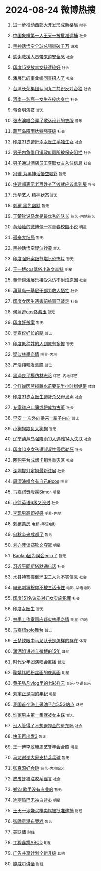 # 2024-08-24 微博热搜 
1. [进一步推动西部大开发形成新格局](https://m.weibo.cn/search?containerid=100103type%3D1%26t%3D10%26q%3D%23%E8%BF%9B%E4%B8%80%E6%AD%A5%E6%8E%A8%E5%8A%A8%E8%A5%BF%E9%83%A8%E5%A4%A7%E5%BC%80%E5%8F%91%E5%BD%A2%E6%88%90%E6%96%B0%E6%A0%BC%E5%B1%80%23&stream_entry_id=51&isnewpage=1&extparam=seat%3D1%26stream_entry_id%3D51%26c_type%3D51%26cate%3D10103%26pos%3D0%26q%3D%2523%25E8%25BF%259B%25E4%25B8%2580%25E6%25AD%25A5%25E6%258E%25A8%25E5%258A%25A8%25E8%25A5%25BF%25E9%2583%25A8%25E5%25A4%25A7%25E5%25BC%2580%25E5%258F%2591%25E5%25BD%25A2%25E6%2588%2590%25E6%2596%25B0%25E6%25A0%25BC%25E5%25B1%2580%2523%26dgr%3D0%26filter_type%3Drealtimehot%26display_time%3D1724444458%26pre_seqid%3D1724444458444022823228) `时事` 

2. [中国象棋第一人王天一被批准逮捕](https://m.weibo.cn/search?containerid=100103type%3D1%26t%3D10%26q%3D%23%E4%B8%AD%E5%9B%BD%E8%B1%A1%E6%A3%8B%E7%AC%AC%E4%B8%80%E4%BA%BA%E7%8E%8B%E5%A4%A9%E4%B8%80%E8%A2%AB%E6%89%B9%E5%87%86%E9%80%AE%E6%8D%95%23&stream_entry_id=31&isnewpage=1&extparam=seat%3D1%26lcate%3D5001%26q%3D%2523%25E4%25B8%25AD%25E5%259B%25BD%25E8%25B1%25A1%25E6%25A3%258B%25E7%25AC%25AC%25E4%25B8%2580%25E4%25BA%25BA%25E7%258E%258B%25E5%25A4%25A9%25E4%25B8%2580%25E8%25A2%25AB%25E6%2589%25B9%25E5%2587%2586%25E9%2580%25AE%25E6%258D%2595%2523%26dgr%3D0%26realpos%3D1%26c_type%3D31%26flag%3D2%26cate%3D5001%26pos%3D0%26filter_type%3Drealtimehot%26band_rank%3D1%26stream_entry_id%3D31%26display_time%3D1724444458%26pre_seqid%3D1724444458444022823228) `社会` 

3. [黑神话悟空全球总销量破千万](https://m.weibo.cn/search?containerid=100103type%3D1%26t%3D10%26q%3D%23%E9%BB%91%E7%A5%9E%E8%AF%9D%E6%82%9F%E7%A9%BA%E5%85%A8%E7%90%83%E6%80%BB%E9%94%80%E9%87%8F%E7%A0%B4%E5%8D%83%E4%B8%87%23&stream_entry_id=31&isnewpage=1&extparam=seat%3D1%26lcate%3D5001%26q%3D%2523%25E9%25BB%2591%25E7%25A5%259E%25E8%25AF%259D%25E6%2582%259F%25E7%25A9%25BA%25E5%2585%25A8%25E7%2590%2583%25E6%2580%25BB%25E9%2594%2580%25E9%2587%258F%25E7%25A0%25B4%25E5%258D%2583%25E4%25B8%2587%2523%26dgr%3D0%26realpos%3D2%26c_type%3D31%26flag%3D16%26cate%3D5001%26pos%3D1%26filter_type%3Drealtimehot%26band_rank%3D2%26stream_entry_id%3D31%26display_time%3D1724444458%26pre_seqid%3D1724444458444022823228) `游戏` 

4. [感谢救援人员带来的安全感](https://m.weibo.cn/search?containerid=100103type%3D1%26t%3D10%26q%3D%23%E6%84%9F%E8%B0%A2%E6%95%91%E6%8F%B4%E4%BA%BA%E5%91%98%E5%B8%A6%E6%9D%A5%E7%9A%84%E5%AE%89%E5%85%A8%E6%84%9F%23&stream_entry_id=31&isnewpage=1&extparam=seat%3D1%26lcate%3D5001%26q%3D%2523%25E6%2584%259F%25E8%25B0%25A2%25E6%2595%2591%25E6%258F%25B4%25E4%25BA%25BA%25E5%2591%2598%25E5%25B8%25A6%25E6%259D%25A5%25E7%259A%2584%25E5%25AE%2589%25E5%2585%25A8%25E6%2584%259F%2523%26dgr%3D0%26realpos%3D3%26c_type%3D31%26flag%3D0%26cate%3D5001%26pos%3D2%26filter_type%3Drealtimehot%26band_rank%3D3%26stream_entry_id%3D31%26display_time%3D1724444458%26pre_seqid%3D1724444458444022823228) `社会` 

5. [印度15岁放羊女孩遭轮奸](https://m.weibo.cn/search?containerid=100103type%3D1%26t%3D10%26q%3D%23%E5%8D%B0%E5%BA%A615%E5%B2%81%E6%94%BE%E7%BE%8A%E5%A5%B3%E5%AD%A9%E9%81%AD%E8%BD%AE%E5%A5%B8%23&stream_entry_id=31&isnewpage=1&extparam=seat%3D1%26lcate%3D5001%26q%3D%2523%25E5%258D%25B0%25E5%25BA%25A615%25E5%25B2%2581%25E6%2594%25BE%25E7%25BE%258A%25E5%25A5%25B3%25E5%25AD%25A9%25E9%2581%25AD%25E8%25BD%25AE%25E5%25A5%25B8%2523%26dgr%3D0%26realpos%3D4%26c_type%3D31%26flag%3D0%26cate%3D5001%26pos%3D3%26filter_type%3Drealtimehot%26band_rank%3D4%26stream_entry_id%3D31%26display_time%3D1724444458%26pre_seqid%3D1724444458444022823228) `社会` 

6. [潘展乐的事业编同事招人了](https://m.weibo.cn/search?containerid=100103type%3D1%26t%3D10%26q%3D%23%E6%BD%98%E5%B1%95%E4%B9%90%E7%9A%84%E4%BA%8B%E4%B8%9A%E7%BC%96%E5%90%8C%E4%BA%8B%E6%8B%9B%E4%BA%BA%E4%BA%86%23&stream_entry_id=31&isnewpage=1&extparam=seat%3D1%26lcate%3D5001%26q%3D%2523%25E6%25BD%2598%25E5%25B1%2595%25E4%25B9%2590%25E7%259A%2584%25E4%25BA%258B%25E4%25B8%259A%25E7%25BC%2596%25E5%2590%258C%25E4%25BA%258B%25E6%258B%259B%25E4%25BA%25BA%25E4%25BA%2586%2523%26dgr%3D0%26realpos%3D5%26c_type%3D31%26flag%3D32768%26cate%3D5001%26pos%3D4%26filter_type%3Drealtimehot%26band_rank%3D5%26stream_entry_id%3D31%26display_time%3D1724444458%26pre_seqid%3D1724444458444022823228) `社会` 

7. [台湾长荣集团认同九二共识反对台独](https://m.weibo.cn/search?containerid=100103type%3D1%26t%3D10%26q%3D%23%E5%8F%B0%E6%B9%BE%E9%95%BF%E8%8D%A3%E9%9B%86%E5%9B%A2%E8%AE%A4%E5%90%8C%E4%B9%9D%E4%BA%8C%E5%85%B1%E8%AF%86%E5%8F%8D%E5%AF%B9%E5%8F%B0%E7%8B%AC%23&stream_entry_id=31&isnewpage=1&extparam=seat%3D1%26lcate%3D5001%26q%3D%2523%25E5%258F%25B0%25E6%25B9%25BE%25E9%2595%25BF%25E8%258D%25A3%25E9%259B%2586%25E5%259B%25A2%25E8%25AE%25A4%25E5%2590%258C%25E4%25B9%259D%25E4%25BA%258C%25E5%2585%25B1%25E8%25AF%2586%25E5%258F%258D%25E5%25AF%25B9%25E5%258F%25B0%25E7%258B%25AC%2523%26dgr%3D0%26realpos%3D6%26c_type%3D31%26flag%3D0%26cate%3D5001%26pos%3D5%26filter_type%3Drealtimehot%26band_rank%3D6%26stream_entry_id%3D31%26display_time%3D1724444458%26pre_seqid%3D1724444458444022823228) `社会` 

8. [河南一名高一女生在校内身亡](https://m.weibo.cn/search?containerid=100103type%3D1%26t%3D10%26q%3D%23%E6%B2%B3%E5%8D%97%E4%B8%80%E5%90%8D%E9%AB%98%E4%B8%80%E5%A5%B3%E7%94%9F%E5%9C%A8%E6%A0%A1%E5%86%85%E8%BA%AB%E4%BA%A1%23&stream_entry_id=31&isnewpage=1&extparam=seat%3D1%26lcate%3D5001%26q%3D%2523%25E6%25B2%25B3%25E5%258D%2597%25E4%25B8%2580%25E5%2590%258D%25E9%25AB%2598%25E4%25B8%2580%25E5%25A5%25B3%25E7%2594%259F%25E5%259C%25A8%25E6%25A0%25A1%25E5%2586%2585%25E8%25BA%25AB%25E4%25BA%25A1%2523%26dgr%3D0%26realpos%3D7%26c_type%3D31%26flag%3D0%26cate%3D5001%26pos%3D6%26filter_type%3Drealtimehot%26band_rank%3D7%26stream_entry_id%3D31%26display_time%3D1724444458%26pre_seqid%3D1724444458444022823228) `社会` 

9. [蒋奇明演技](https://m.weibo.cn/search?containerid=100103type%3D1%26t%3D10%26q%3D%E8%92%8B%E5%A5%87%E6%98%8E%E6%BC%94%E6%8A%80&stream_entry_id=31&isnewpage=1&extparam=seat%3D1%26lcate%3D5001%26q%3D%25E8%2592%258B%25E5%25A5%2587%25E6%2598%258E%25E6%25BC%2594%25E6%258A%2580%26dgr%3D0%26realpos%3D8%26c_type%3D31%26flag%3D0%26cate%3D5001%26pos%3D7%26filter_type%3Drealtimehot%26band_rank%3D8%26stream_entry_id%3D31%26display_time%3D1724444458%26pre_seqid%3D1724444458444022823228) `暂无` 

10. [张杰演唱会穿了歌迷设计的衣服](https://m.weibo.cn/search?containerid=100103type%3D1%26t%3D10%26q%3D%23%E5%BC%A0%E6%9D%B0%E6%BC%94%E5%94%B1%E4%BC%9A%E7%A9%BF%E4%BA%86%E6%AD%8C%E8%BF%B7%E8%AE%BE%E8%AE%A1%E7%9A%84%E8%A1%A3%E6%9C%8D%23&stream_entry_id=31&isnewpage=1&extparam=seat%3D1%26lcate%3D5001%26q%3D%2523%25E5%25BC%25A0%25E6%259D%25B0%25E6%25BC%2594%25E5%2594%25B1%25E4%25BC%259A%25E7%25A9%25BF%25E4%25BA%2586%25E6%25AD%258C%25E8%25BF%25B7%25E8%25AE%25BE%25E8%25AE%25A1%25E7%259A%2584%25E8%25A1%25A3%25E6%259C%258D%2523%26dgr%3D0%26realpos%3D9%26c_type%3D31%26flag%3D0%26cate%3D5001%26pos%3D8%26filter_type%3Drealtimehot%26band_rank%3D9%26stream_entry_id%3D31%26display_time%3D1724444458%26pre_seqid%3D1724444458444022823228) `音乐` 

11. [葫芦岛降雨达特强等级](https://m.weibo.cn/search?containerid=100103type%3D1%26t%3D10%26q%3D%23%E8%91%AB%E8%8A%A6%E5%B2%9B%E9%99%8D%E9%9B%A8%E8%BE%BE%E7%89%B9%E5%BC%BA%E7%AD%89%E7%BA%A7%23&stream_entry_id=31&isnewpage=1&extparam=seat%3D1%26lcate%3D5001%26q%3D%2523%25E8%2591%25AB%25E8%258A%25A6%25E5%25B2%259B%25E9%2599%258D%25E9%259B%25A8%25E8%25BE%25BE%25E7%2589%25B9%25E5%25BC%25BA%25E7%25AD%2589%25E7%25BA%25A7%2523%26dgr%3D0%26realpos%3D10%26c_type%3D31%26flag%3D1%26cate%3D5001%26pos%3D9%26filter_type%3Drealtimehot%26band_rank%3D10%26stream_entry_id%3D31%26display_time%3D1724444458%26pre_seqid%3D1724444458444022823228) `社会` 

12. [印度31岁遭奸杀女医生系独生女](https://m.weibo.cn/search?containerid=100103type%3D1%26t%3D10%26q%3D%23%E5%8D%B0%E5%BA%A631%E5%B2%81%E9%81%AD%E5%A5%B8%E6%9D%80%E5%A5%B3%E5%8C%BB%E7%94%9F%E7%B3%BB%E7%8B%AC%E7%94%9F%E5%A5%B3%23&stream_entry_id=31&isnewpage=1&extparam=seat%3D1%26lcate%3D5001%26q%3D%2523%25E5%258D%25B0%25E5%25BA%25A631%25E5%25B2%2581%25E9%2581%25AD%25E5%25A5%25B8%25E6%259D%2580%25E5%25A5%25B3%25E5%258C%25BB%25E7%2594%259F%25E7%25B3%25BB%25E7%258B%25AC%25E7%2594%259F%25E5%25A5%25B3%2523%26dgr%3D0%26realpos%3D11%26c_type%3D31%26flag%3D0%26cate%3D5001%26pos%3D10%26filter_type%3Drealtimehot%26band_rank%3D11%26stream_entry_id%3D31%26display_time%3D1724444458%26pre_seqid%3D1724444458444022823228) `社会` 

13. [男子内急借用镇政府厕所被保安阻拦](https://m.weibo.cn/search?containerid=100103type%3D1%26t%3D10%26q%3D%23%E7%94%B7%E5%AD%90%E5%86%85%E6%80%A5%E5%80%9F%E7%94%A8%E9%95%87%E6%94%BF%E5%BA%9C%E5%8E%95%E6%89%80%E8%A2%AB%E4%BF%9D%E5%AE%89%E9%98%BB%E6%8B%A6%23&stream_entry_id=31&isnewpage=1&extparam=seat%3D1%26lcate%3D5001%26q%3D%2523%25E7%2594%25B7%25E5%25AD%2590%25E5%2586%2585%25E6%2580%25A5%25E5%2580%259F%25E7%2594%25A8%25E9%2595%2587%25E6%2594%25BF%25E5%25BA%259C%25E5%258E%2595%25E6%2589%2580%25E8%25A2%25AB%25E4%25BF%259D%25E5%25AE%2589%25E9%2598%25BB%25E6%258B%25A6%2523%26dgr%3D0%26realpos%3D12%26c_type%3D31%26flag%3D0%26cate%3D5001%26pos%3D11%26filter_type%3Drealtimehot%26band_rank%3D12%26stream_entry_id%3D31%26display_time%3D1724444458%26pre_seqid%3D1724444458444022823228) `社会` 

14. [男子通过酒店员工获取女友入住信息](https://m.weibo.cn/search?containerid=100103type%3D1%26t%3D10%26q%3D%23%E7%94%B7%E5%AD%90%E9%80%9A%E8%BF%87%E9%85%92%E5%BA%97%E5%91%98%E5%B7%A5%E8%8E%B7%E5%8F%96%E5%A5%B3%E5%8F%8B%E5%85%A5%E4%BD%8F%E4%BF%A1%E6%81%AF%23&stream_entry_id=31&isnewpage=1&extparam=seat%3D1%26lcate%3D5001%26q%3D%2523%25E7%2594%25B7%25E5%25AD%2590%25E9%2580%259A%25E8%25BF%2587%25E9%2585%2592%25E5%25BA%2597%25E5%2591%2598%25E5%25B7%25A5%25E8%258E%25B7%25E5%258F%2596%25E5%25A5%25B3%25E5%258F%258B%25E5%2585%25A5%25E4%25BD%258F%25E4%25BF%25A1%25E6%2581%25AF%2523%26dgr%3D0%26realpos%3D13%26c_type%3D31%26flag%3D0%26cate%3D5001%26pos%3D12%26filter_type%3Drealtimehot%26band_rank%3D13%26stream_entry_id%3D31%26display_time%3D1724444458%26pre_seqid%3D1724444458444022823228) `社会` 

15. [冯骥 为黑神话悟空喝彩](https://m.weibo.cn/search?containerid=100103type%3D1%26t%3D10%26q%3D%E5%86%AF%E9%AA%A5+%E4%B8%BA%E9%BB%91%E7%A5%9E%E8%AF%9D%E6%82%9F%E7%A9%BA%E5%96%9D%E5%BD%A9&stream_entry_id=31&isnewpage=1&extparam=seat%3D1%26lcate%3D5001%26q%3D%25E5%2586%25AF%25E9%25AA%25A5%2520%25E4%25B8%25BA%25E9%25BB%2591%25E7%25A5%259E%25E8%25AF%259D%25E6%2582%259F%25E7%25A9%25BA%25E5%2596%259D%25E5%25BD%25A9%26dgr%3D0%26realpos%3D14%26c_type%3D31%26flag%3D0%26cate%3D5001%26pos%3D13%26filter_type%3Drealtimehot%26band_rank%3D14%26stream_entry_id%3D31%26display_time%3D1724444458%26pre_seqid%3D1724444458444022823228) `暂无` 

16. [住建部表示老百姓交了钱就应该拿到房](https://m.weibo.cn/search?containerid=100103type%3D1%26t%3D10%26q%3D%23%E4%BD%8F%E5%BB%BA%E9%83%A8%E8%A1%A8%E7%A4%BA%E8%80%81%E7%99%BE%E5%A7%93%E4%BA%A4%E4%BA%86%E9%92%B1%E5%B0%B1%E5%BA%94%E8%AF%A5%E6%8B%BF%E5%88%B0%E6%88%BF%23&stream_entry_id=31&isnewpage=1&extparam=seat%3D1%26lcate%3D5001%26q%3D%2523%25E4%25BD%258F%25E5%25BB%25BA%25E9%2583%25A8%25E8%25A1%25A8%25E7%25A4%25BA%25E8%2580%2581%25E7%2599%25BE%25E5%25A7%2593%25E4%25BA%25A4%25E4%25BA%2586%25E9%2592%25B1%25E5%25B0%25B1%25E5%25BA%2594%25E8%25AF%25A5%25E6%258B%25BF%25E5%2588%25B0%25E6%2588%25BF%2523%26dgr%3D0%26realpos%3D15%26c_type%3D31%26flag%3D0%26cate%3D5001%26pos%3D14%26filter_type%3Drealtimehot%26band_rank%3D15%26stream_entry_id%3D31%26display_time%3D1724444458%26pre_seqid%3D1724444458444022823228) `社会` 

17. [乐华艺人 精神状态](https://m.weibo.cn/search?containerid=100103type%3D1%26t%3D10%26q%3D%E4%B9%90%E5%8D%8E%E8%89%BA%E4%BA%BA+%E7%B2%BE%E7%A5%9E%E7%8A%B6%E6%80%81&stream_entry_id=31&isnewpage=1&extparam=seat%3D1%26lcate%3D5001%26q%3D%25E4%25B9%2590%25E5%258D%258E%25E8%2589%25BA%25E4%25BA%25BA%2520%25E7%25B2%25BE%25E7%25A5%259E%25E7%258A%25B6%25E6%2580%2581%26dgr%3D0%26realpos%3D16%26c_type%3D31%26flag%3D0%26cate%3D5001%26pos%3D15%26filter_type%3Drealtimehot%26band_rank%3D16%26stream_entry_id%3D31%26display_time%3D1724444458%26pre_seqid%3D1724444458444022823228) `暂无` 

18. [刺猬 黑色幽默](https://m.weibo.cn/search?containerid=100103type%3D1%26t%3D10%26q%3D%E5%88%BA%E7%8C%AC+%E9%BB%91%E8%89%B2%E5%B9%BD%E9%BB%98&stream_entry_id=31&isnewpage=1&extparam=seat%3D1%26lcate%3D5001%26q%3D%25E5%2588%25BA%25E7%258C%25AC%2520%25E9%25BB%2591%25E8%2589%25B2%25E5%25B9%25BD%25E9%25BB%2598%26dgr%3D0%26realpos%3D17%26c_type%3D31%26flag%3D0%26cate%3D5001%26pos%3D16%26filter_type%3Drealtimehot%26band_rank%3D17%26stream_entry_id%3D31%26display_time%3D1724444458%26pre_seqid%3D1724444458444022823228) `暂无` 

19. [王楚钦说马龙是最优秀的队长](https://m.weibo.cn/search?containerid=100103type%3D1%26t%3D10%26q%3D%23%E7%8E%8B%E6%A5%9A%E9%92%A6%E8%AF%B4%E9%A9%AC%E9%BE%99%E6%98%AF%E6%9C%80%E4%BC%98%E7%A7%80%E7%9A%84%E9%98%9F%E9%95%BF%23&stream_entry_id=31&isnewpage=1&extparam=seat%3D1%26lcate%3D5001%26q%3D%2523%25E7%258E%258B%25E6%25A5%259A%25E9%2592%25A6%25E8%25AF%25B4%25E9%25A9%25AC%25E9%25BE%2599%25E6%2598%25AF%25E6%259C%2580%25E4%25BC%2598%25E7%25A7%2580%25E7%259A%2584%25E9%2598%259F%25E9%2595%25BF%2523%26dgr%3D0%26realpos%3D18%26c_type%3D31%26flag%3D0%26cate%3D5001%26pos%3D17%26filter_type%3Drealtimehot%26band_rank%3D18%26stream_entry_id%3D31%26display_time%3D1724444458%26pre_seqid%3D1724444458444022823228) `综艺-内地综艺` 

20. [黄灿灿的微博像一本青春校园小说](https://m.weibo.cn/search?containerid=100103type%3D1%26t%3D10%26q%3D%23%E9%BB%84%E7%81%BF%E7%81%BF%E7%9A%84%E5%BE%AE%E5%8D%9A%E5%83%8F%E4%B8%80%E6%9C%AC%E9%9D%92%E6%98%A5%E6%A0%A1%E5%9B%AD%E5%B0%8F%E8%AF%B4%23&stream_entry_id=31&isnewpage=1&extparam=seat%3D1%26lcate%3D5001%26q%3D%2523%25E9%25BB%2584%25E7%2581%25BF%25E7%2581%25BF%25E7%259A%2584%25E5%25BE%25AE%25E5%258D%259A%25E5%2583%258F%25E4%25B8%2580%25E6%259C%25AC%25E9%259D%2592%25E6%2598%25A5%25E6%25A0%25A1%25E5%259B%25AD%25E5%25B0%258F%25E8%25AF%25B4%2523%26dgr%3D0%26realpos%3D19%26c_type%3D31%26flag%3D0%26cate%3D5001%26pos%3D18%26filter_type%3Drealtimehot%26band_rank%3D19%26stream_entry_id%3D31%26display_time%3D1724444458%26pre_seqid%3D1724444458444022823228) `明星` 

21. [孤舟大结局](https://m.weibo.cn/search?containerid=100103type%3D1%26t%3D10%26q%3D%E5%AD%A4%E8%88%9F%E5%A4%A7%E7%BB%93%E5%B1%80&stream_entry_id=31&isnewpage=1&extparam=seat%3D1%26lcate%3D5001%26q%3D%25E5%25AD%25A4%25E8%2588%259F%25E5%25A4%25A7%25E7%25BB%2593%25E5%25B1%2580%26dgr%3D0%26realpos%3D20%26c_type%3D31%26flag%3D0%26cate%3D5001%26pos%3D19%26filter_type%3Drealtimehot%26band_rank%3D20%26stream_entry_id%3D31%26display_time%3D1724444458%26pre_seqid%3D1724444458444022823228) `暂无` 

22. [黑神话悟空疑似抄袭](https://m.weibo.cn/search?containerid=100103type%3D1%26t%3D10%26q%3D%E9%BB%91%E7%A5%9E%E8%AF%9D%E6%82%9F%E7%A9%BA%E7%96%91%E4%BC%BC%E6%8A%84%E8%A2%AD&stream_entry_id=31&isnewpage=1&extparam=seat%3D1%26lcate%3D5001%26q%3D%25E9%25BB%2591%25E7%25A5%259E%25E8%25AF%259D%25E6%2582%259F%25E7%25A9%25BA%25E7%2596%2591%25E4%25BC%25BC%25E6%258A%2584%25E8%25A2%25AD%26dgr%3D0%26realpos%3D21%26c_type%3D31%26flag%3D0%26cate%3D5001%26pos%3D20%26filter_type%3Drealtimehot%26band_rank%3D21%26stream_entry_id%3D31%26display_time%3D1724444458%26pre_seqid%3D1724444458444022823228) `暂无` 

23. [印度强奸案细节堪比恐怖片](https://m.weibo.cn/search?containerid=100103type%3D1%26t%3D10%26q%3D%E5%8D%B0%E5%BA%A6%E5%BC%BA%E5%A5%B8%E6%A1%88%E7%BB%86%E8%8A%82%E5%A0%AA%E6%AF%94%E6%81%90%E6%80%96%E7%89%87&stream_entry_id=31&isnewpage=1&extparam=seat%3D1%26lcate%3D5001%26q%3D%25E5%258D%25B0%25E5%25BA%25A6%25E5%25BC%25BA%25E5%25A5%25B8%25E6%25A1%2588%25E7%25BB%2586%25E8%258A%2582%25E5%25A0%25AA%25E6%25AF%2594%25E6%2581%2590%25E6%2580%2596%25E7%2589%2587%26dgr%3D0%26realpos%3D22%26c_type%3D31%26flag%3D2%26cate%3D5001%26pos%3D21%26filter_type%3Drealtimehot%26band_rank%3D22%26stream_entry_id%3D31%26display_time%3D1724444458%26pre_seqid%3D1724444458444022823228) `暂无` 

24. [王一博cos低俗小说文森特](https://m.weibo.cn/search?containerid=100103type%3D1%26t%3D10%26q%3D%23%E7%8E%8B%E4%B8%80%E5%8D%9Acos%E4%BD%8E%E4%BF%97%E5%B0%8F%E8%AF%B4%E6%96%87%E6%A3%AE%E7%89%B9%23&stream_entry_id=31&isnewpage=1&extparam=seat%3D1%26lcate%3D5001%26q%3D%2523%25E7%258E%258B%25E4%25B8%2580%25E5%258D%259Acos%25E4%25BD%258E%25E4%25BF%2597%25E5%25B0%258F%25E8%25AF%25B4%25E6%2596%2587%25E6%25A3%25AE%25E7%2589%25B9%2523%26dgr%3D0%26realpos%3D23%26c_type%3D31%26flag%3D0%26cate%3D5001%26pos%3D22%26filter_type%3Drealtimehot%26band_rank%3D23%26stream_entry_id%3D31%26display_time%3D1724444458%26pre_seqid%3D1724444458444022823228) `明星` 

25. [董倩谈潘展乐接受采访不耐烦原因](https://m.weibo.cn/search?containerid=100103type%3D1%26t%3D10%26q%3D%23%E8%91%A3%E5%80%A9%E8%B0%88%E6%BD%98%E5%B1%95%E4%B9%90%E6%8E%A5%E5%8F%97%E9%87%87%E8%AE%BF%E4%B8%8D%E8%80%90%E7%83%A6%E5%8E%9F%E5%9B%A0%23&stream_entry_id=31&isnewpage=1&extparam=seat%3D1%26lcate%3D5001%26q%3D%2523%25E8%2591%25A3%25E5%2580%25A9%25E8%25B0%2588%25E6%25BD%2598%25E5%25B1%2595%25E4%25B9%2590%25E6%258E%25A5%25E5%258F%2597%25E9%2587%2587%25E8%25AE%25BF%25E4%25B8%258D%25E8%2580%2590%25E7%2583%25A6%25E5%258E%259F%25E5%259B%25A0%2523%26dgr%3D0%26realpos%3D24%26c_type%3D31%26flag%3D0%26cate%3D5001%26pos%3D23%26filter_type%3Drealtimehot%26band_rank%3D24%26stream_entry_id%3D31%26display_time%3D1724444458%26pre_seqid%3D1724444458444022823228) `社会` 

26. [葫芦岛一基层干部为救人牺牲](https://m.weibo.cn/search?containerid=100103type%3D1%26t%3D10%26q%3D%23%E8%91%AB%E8%8A%A6%E5%B2%9B%E4%B8%80%E5%9F%BA%E5%B1%82%E5%B9%B2%E9%83%A8%E4%B8%BA%E6%95%91%E4%BA%BA%E7%89%BA%E7%89%B2%23&stream_entry_id=31&isnewpage=1&extparam=seat%3D1%26lcate%3D5001%26q%3D%2523%25E8%2591%25AB%25E8%258A%25A6%25E5%25B2%259B%25E4%25B8%2580%25E5%259F%25BA%25E5%25B1%2582%25E5%25B9%25B2%25E9%2583%25A8%25E4%25B8%25BA%25E6%2595%2591%25E4%25BA%25BA%25E7%2589%25BA%25E7%2589%25B2%2523%26dgr%3D0%26realpos%3D25%26c_type%3D31%26flag%3D0%26cate%3D5001%26pos%3D24%26filter_type%3Drealtimehot%26band_rank%3D25%26stream_entry_id%3D31%26display_time%3D1724444458%26pre_seqid%3D1724444458444022823228) `社会` 

27. [印度女医生遇害前婚事已敲定](https://m.weibo.cn/search?containerid=100103type%3D1%26t%3D10%26q%3D%23%E5%8D%B0%E5%BA%A6%E5%A5%B3%E5%8C%BB%E7%94%9F%E9%81%87%E5%AE%B3%E5%89%8D%E5%A9%9A%E4%BA%8B%E5%B7%B2%E6%95%B2%E5%AE%9A%23&stream_entry_id=31&isnewpage=1&extparam=seat%3D1%26lcate%3D5001%26q%3D%2523%25E5%258D%25B0%25E5%25BA%25A6%25E5%25A5%25B3%25E5%258C%25BB%25E7%2594%259F%25E9%2581%2587%25E5%25AE%25B3%25E5%2589%258D%25E5%25A9%259A%25E4%25BA%258B%25E5%25B7%25B2%25E6%2595%25B2%25E5%25AE%259A%2523%26dgr%3D0%26realpos%3D26%26c_type%3D31%26flag%3D0%26cate%3D5001%26pos%3D25%26filter_type%3Drealtimehot%26band_rank%3D26%26stream_entry_id%3D31%26display_time%3D1724444458%26pre_seqid%3D1724444458444022823228) `社会` 

28. [何蓝逗cos佟湘玉](https://m.weibo.cn/search?containerid=100103type%3D1%26t%3D10%26q%3D%E4%BD%95%E8%93%9D%E9%80%97cos%E4%BD%9F%E6%B9%98%E7%8E%89&stream_entry_id=31&isnewpage=1&extparam=seat%3D1%26lcate%3D5001%26q%3D%25E4%25BD%2595%25E8%2593%259D%25E9%2580%2597cos%25E4%25BD%259F%25E6%25B9%2598%25E7%258E%2589%26dgr%3D0%26realpos%3D27%26c_type%3D31%26flag%3D0%26cate%3D5001%26pos%3D26%26filter_type%3Drealtimehot%26band_rank%3D27%26stream_entry_id%3D31%26display_time%3D1724444458%26pre_seqid%3D1724444458444022823228) `暂无` 

29. [印度奸杀案](https://m.weibo.cn/search?containerid=100103type%3D1%26t%3D10%26q%3D%E5%8D%B0%E5%BA%A6%E5%A5%B8%E6%9D%80%E6%A1%88&stream_entry_id=31&isnewpage=1&extparam=seat%3D1%26lcate%3D5001%26q%3D%25E5%258D%25B0%25E5%25BA%25A6%25E5%25A5%25B8%25E6%259D%2580%25E6%25A1%2588%26dgr%3D0%26realpos%3D28%26c_type%3D31%26flag%3D0%26cate%3D5001%26pos%3D27%26filter_type%3Drealtimehot%26band_rank%3D28%26stream_entry_id%3D31%26display_time%3D1724444458%26pre_seqid%3D1724444458444022823228) `暂无` 

30. [吴宣仪好长的腿](https://m.weibo.cn/search?containerid=100103type%3D1%26t%3D10%26q%3D%E5%90%B4%E5%AE%A3%E4%BB%AA%E5%A5%BD%E9%95%BF%E7%9A%84%E8%85%BF&stream_entry_id=31&isnewpage=1&extparam=seat%3D1%26lcate%3D5001%26q%3D%25E5%2590%25B4%25E5%25AE%25A3%25E4%25BB%25AA%25E5%25A5%25BD%25E9%2595%25BF%25E7%259A%2584%25E8%2585%25BF%26dgr%3D0%26realpos%3D29%26c_type%3D31%26flag%3D0%26cate%3D5001%26pos%3D28%26filter_type%3Drealtimehot%26band_rank%3D29%26stream_entry_id%3D31%26display_time%3D1724444458%26pre_seqid%3D1724444458444022823228) `暂无` 

31. [印度低种姓的人到底有多惨](https://m.weibo.cn/search?containerid=100103type%3D1%26t%3D10%26q%3D%E5%8D%B0%E5%BA%A6%E4%BD%8E%E7%A7%8D%E5%A7%93%E7%9A%84%E4%BA%BA%E5%88%B0%E5%BA%95%E6%9C%89%E5%A4%9A%E6%83%A8&stream_entry_id=31&isnewpage=1&extparam=seat%3D1%26lcate%3D5001%26q%3D%25E5%258D%25B0%25E5%25BA%25A6%25E4%25BD%258E%25E7%25A7%258D%25E5%25A7%2593%25E7%259A%2584%25E4%25BA%25BA%25E5%2588%25B0%25E5%25BA%2595%25E6%259C%2589%25E5%25A4%259A%25E6%2583%25A8%26dgr%3D0%26realpos%3D30%26c_type%3D31%26flag%3D1%26cate%3D5001%26pos%3D29%26filter_type%3Drealtimehot%26band_rank%3D30%26stream_entry_id%3D31%26display_time%3D1724444458%26pre_seqid%3D1724444458444022823228) `暂无` 

32. [疑似林墨恋情](https://m.weibo.cn/search?containerid=100103type%3D1%26t%3D10%26q%3D%23%E7%96%91%E4%BC%BC%E6%9E%97%E5%A2%A8%E6%81%8B%E6%83%85%23&stream_entry_id=31&isnewpage=1&extparam=seat%3D1%26lcate%3D5001%26q%3D%2523%25E7%2596%2591%25E4%25BC%25BC%25E6%259E%2597%25E5%25A2%25A8%25E6%2581%258B%25E6%2583%2585%2523%26dgr%3D0%26realpos%3D31%26c_type%3D31%26flag%3D0%26cate%3D5001%26pos%3D30%26filter_type%3Drealtimehot%26band_rank%3D31%26stream_entry_id%3D31%26display_time%3D1724444458%26pre_seqid%3D1724444458444022823228) `明星-内地` 

33. [严浩翔粉发蓝瞳](https://m.weibo.cn/search?containerid=100103type%3D1%26t%3D10%26q%3D%E4%B8%A5%E6%B5%A9%E7%BF%94%E7%B2%89%E5%8F%91%E8%93%9D%E7%9E%B3&stream_entry_id=31&isnewpage=1&extparam=seat%3D1%26lcate%3D5001%26q%3D%25E4%25B8%25A5%25E6%25B5%25A9%25E7%25BF%2594%25E7%25B2%2589%25E5%258F%2591%25E8%2593%259D%25E7%259E%25B3%26dgr%3D0%26realpos%3D32%26c_type%3D31%26flag%3D0%26cate%3D5001%26pos%3D31%26filter_type%3Drealtimehot%26band_rank%3D32%26stream_entry_id%3D31%26display_time%3D1724444458%26pre_seqid%3D1724444458444022823228) `暂无` 

34. [黑泽良平模仿林志玲](https://m.weibo.cn/search?containerid=100103type%3D1%26t%3D10%26q%3D%E9%BB%91%E6%B3%BD%E8%89%AF%E5%B9%B3%E6%A8%A1%E4%BB%BF%E6%9E%97%E5%BF%97%E7%8E%B2&stream_entry_id=31&isnewpage=1&extparam=seat%3D1%26lcate%3D5001%26q%3D%25E9%25BB%2591%25E6%25B3%25BD%25E8%2589%25AF%25E5%25B9%25B3%25E6%25A8%25A1%25E4%25BB%25BF%25E6%259E%2597%25E5%25BF%2597%25E7%258E%25B2%26dgr%3D0%26realpos%3D33%26c_type%3D31%26flag%3D1%26cate%3D5001%26pos%3D32%26filter_type%3Drealtimehot%26band_rank%3D33%26stream_entry_id%3D31%26display_time%3D1724444458%26pre_seqid%3D1724444458444022823228) `综艺-内地综艺` 

35. [全红婵因劳损跳水前要花半小时绑绷带](https://m.weibo.cn/search?containerid=100103type%3D1%26t%3D10%26q%3D%23%E5%85%A8%E7%BA%A2%E5%A9%B5%E5%9B%A0%E5%8A%B3%E6%8D%9F%E8%B7%B3%E6%B0%B4%E5%89%8D%E8%A6%81%E8%8A%B1%E5%8D%8A%E5%B0%8F%E6%97%B6%E7%BB%91%E7%BB%B7%E5%B8%A6%23&stream_entry_id=31&isnewpage=1&extparam=seat%3D1%26lcate%3D5001%26q%3D%2523%25E5%2585%25A8%25E7%25BA%25A2%25E5%25A9%25B5%25E5%259B%25A0%25E5%258A%25B3%25E6%258D%259F%25E8%25B7%25B3%25E6%25B0%25B4%25E5%2589%258D%25E8%25A6%2581%25E8%258A%25B1%25E5%258D%258A%25E5%25B0%258F%25E6%2597%25B6%25E7%25BB%2591%25E7%25BB%25B7%25E5%25B8%25A6%2523%26dgr%3D0%26realpos%3D34%26c_type%3D31%26flag%3D0%26cate%3D5001%26pos%3D33%26filter_type%3Drealtimehot%26band_rank%3D34%26stream_entry_id%3D31%26display_time%3D1724444458%26pre_seqid%3D1724444458444022823228) `体育` 

36. [印度31岁女医生遭奸杀父母发声](https://m.weibo.cn/search?containerid=100103type%3D1%26t%3D10%26q%3D%23%E5%8D%B0%E5%BA%A631%E5%B2%81%E5%A5%B3%E5%8C%BB%E7%94%9F%E9%81%AD%E5%A5%B8%E6%9D%80%E7%88%B6%E6%AF%8D%E5%8F%91%E5%A3%B0%23&stream_entry_id=31&isnewpage=1&extparam=seat%3D1%26lcate%3D5001%26q%3D%2523%25E5%258D%25B0%25E5%25BA%25A631%25E5%25B2%2581%25E5%25A5%25B3%25E5%258C%25BB%25E7%2594%259F%25E9%2581%25AD%25E5%25A5%25B8%25E6%259D%2580%25E7%2588%25B6%25E6%25AF%258D%25E5%258F%2591%25E5%25A3%25B0%2523%26dgr%3D0%26realpos%3D35%26c_type%3D31%26flag%3D0%26cate%3D5001%26pos%3D34%26filter_type%3Drealtimehot%26band_rank%3D35%26stream_entry_id%3D31%26display_time%3D1724444458%26pre_seqid%3D1724444458444022823228) `社会` 

37. [专家称户口簿或将成为古董](https://m.weibo.cn/search?containerid=100103type%3D1%26t%3D10%26q%3D%23%E4%B8%93%E5%AE%B6%E7%A7%B0%E6%88%B7%E5%8F%A3%E7%B0%BF%E6%88%96%E5%B0%86%E6%88%90%E4%B8%BA%E5%8F%A4%E8%91%A3%23&stream_entry_id=31&isnewpage=1&extparam=seat%3D1%26lcate%3D5001%26q%3D%2523%25E4%25B8%2593%25E5%25AE%25B6%25E7%25A7%25B0%25E6%2588%25B7%25E5%258F%25A3%25E7%25B0%25BF%25E6%2588%2596%25E5%25B0%2586%25E6%2588%2590%25E4%25B8%25BA%25E5%258F%25A4%25E8%2591%25A3%2523%26dgr%3D0%26realpos%3D36%26c_type%3D31%26flag%3D0%26cate%3D5001%26pos%3D35%26filter_type%3Drealtimehot%26band_rank%3D36%26stream_entry_id%3D31%26display_time%3D1724444458%26pre_seqid%3D1724444458444022823228) `社会` 

38. [早安 一次外向换来一辈子内向](https://m.weibo.cn/search?containerid=100103type%3D1%26t%3D10%26q%3D%E6%97%A9%E5%AE%89+%E4%B8%80%E6%AC%A1%E5%A4%96%E5%90%91%E6%8D%A2%E6%9D%A5%E4%B8%80%E8%BE%88%E5%AD%90%E5%86%85%E5%90%91&stream_entry_id=31&isnewpage=1&extparam=seat%3D1%26lcate%3D5001%26q%3D%25E6%2597%25A9%25E5%25AE%2589%2520%25E4%25B8%2580%25E6%25AC%25A1%25E5%25A4%2596%25E5%2590%2591%25E6%258D%25A2%25E6%259D%25A5%25E4%25B8%2580%25E8%25BE%2588%25E5%25AD%2590%25E5%2586%2585%25E5%2590%2591%26dgr%3D0%26realpos%3D37%26c_type%3D31%26flag%3D0%26cate%3D5001%26pos%3D36%26filter_type%3Drealtimehot%26band_rank%3D37%26stream_entry_id%3D31%26display_time%3D1724444458%26pre_seqid%3D1724444458444022823228) `暂无` 

39. [小狗狗欺负大狗狗](https://m.weibo.cn/search?containerid=100103type%3D1%26t%3D10%26q%3D%E5%B0%8F%E7%8B%97%E7%8B%97%E6%AC%BA%E8%B4%9F%E5%A4%A7%E7%8B%97%E7%8B%97&stream_entry_id=31&isnewpage=1&extparam=seat%3D1%26lcate%3D5001%26q%3D%25E5%25B0%258F%25E7%258B%2597%25E7%258B%2597%25E6%25AC%25BA%25E8%25B4%259F%25E5%25A4%25A7%25E7%258B%2597%25E7%258B%2597%26dgr%3D0%26realpos%3D38%26c_type%3D31%26flag%3D0%26cate%3D5001%26pos%3D37%26filter_type%3Drealtimehot%26band_rank%3D38%26stream_entry_id%3D31%26display_time%3D1724444458%26pre_seqid%3D1724444458444022823228) `暂无` 

40. [辽宁葫芦岛强降雨10人遇难14人失联](https://m.weibo.cn/search?containerid=100103type%3D1%26t%3D10%26q%3D%23%E8%BE%BD%E5%AE%81%E8%91%AB%E8%8A%A6%E5%B2%9B%E5%BC%BA%E9%99%8D%E9%9B%A810%E4%BA%BA%E9%81%87%E9%9A%BE14%E4%BA%BA%E5%A4%B1%E8%81%94%23&stream_entry_id=31&isnewpage=1&extparam=seat%3D1%26lcate%3D5001%26q%3D%2523%25E8%25BE%25BD%25E5%25AE%2581%25E8%2591%25AB%25E8%258A%25A6%25E5%25B2%259B%25E5%25BC%25BA%25E9%2599%258D%25E9%259B%25A810%25E4%25BA%25BA%25E9%2581%2587%25E9%259A%25BE14%25E4%25BA%25BA%25E5%25A4%25B1%25E8%2581%2594%2523%26dgr%3D0%26realpos%3D39%26c_type%3D31%26flag%3D0%26cate%3D5001%26pos%3D38%26filter_type%3Drealtimehot%26band_rank%3D39%26stream_entry_id%3D31%26display_time%3D1724444458%26pre_seqid%3D1724444458444022823228) `社会` 

41. [印度10岁女孩遭叔叔性侵后勒死](https://m.weibo.cn/search?containerid=100103type%3D1%26t%3D10%26q%3D%23%E5%8D%B0%E5%BA%A610%E5%B2%81%E5%A5%B3%E5%AD%A9%E9%81%AD%E5%8F%94%E5%8F%94%E6%80%A7%E4%BE%B5%E5%90%8E%E5%8B%92%E6%AD%BB%23&stream_entry_id=31&isnewpage=1&extparam=seat%3D1%26lcate%3D5001%26q%3D%2523%25E5%258D%25B0%25E5%25BA%25A610%25E5%25B2%2581%25E5%25A5%25B3%25E5%25AD%25A9%25E9%2581%25AD%25E5%258F%2594%25E5%258F%2594%25E6%2580%25A7%25E4%25BE%25B5%25E5%2590%258E%25E5%258B%2592%25E6%25AD%25BB%2523%26dgr%3D0%26realpos%3D40%26c_type%3D31%26flag%3D0%26cate%3D5001%26pos%3D39%26filter_type%3Drealtimehot%26band_rank%3D40%26stream_entry_id%3D31%26display_time%3D1724444458%26pre_seqid%3D1724444458444022823228) `社会` 

42. [网购平台成烟卡销售重灾区](https://m.weibo.cn/search?containerid=100103type%3D1%26t%3D10%26q%3D%23%E7%BD%91%E8%B4%AD%E5%B9%B3%E5%8F%B0%E6%88%90%E7%83%9F%E5%8D%A1%E9%94%80%E5%94%AE%E9%87%8D%E7%81%BE%E5%8C%BA%23&stream_entry_id=31&isnewpage=1&extparam=seat%3D1%26lcate%3D5001%26q%3D%2523%25E7%25BD%2591%25E8%25B4%25AD%25E5%25B9%25B3%25E5%258F%25B0%25E6%2588%2590%25E7%2583%259F%25E5%258D%25A1%25E9%2594%2580%25E5%2594%25AE%25E9%2587%258D%25E7%2581%25BE%25E5%258C%25BA%2523%26dgr%3D0%26realpos%3D41%26c_type%3D31%26flag%3D1%26cate%3D5001%26pos%3D40%26filter_type%3Drealtimehot%26band_rank%3D41%26stream_entry_id%3D31%26display_time%3D1724444458%26pre_seqid%3D1724444458444022823228) `社会` 

43. [深圳提灯定损最新进展](https://m.weibo.cn/search?containerid=100103type%3D1%26t%3D10%26q%3D%23%E6%B7%B1%E5%9C%B3%E6%8F%90%E7%81%AF%E5%AE%9A%E6%8D%9F%E6%9C%80%E6%96%B0%E8%BF%9B%E5%B1%95%23&stream_entry_id=31&isnewpage=1&extparam=seat%3D1%26lcate%3D5001%26q%3D%2523%25E6%25B7%25B1%25E5%259C%25B3%25E6%258F%2590%25E7%2581%25AF%25E5%25AE%259A%25E6%258D%259F%25E6%259C%2580%25E6%2596%25B0%25E8%25BF%259B%25E5%25B1%2595%2523%26dgr%3D0%26realpos%3D42%26c_type%3D31%26flag%3D0%26cate%3D5001%26pos%3D41%26filter_type%3Drealtimehot%26band_rank%3D42%26stream_entry_id%3D31%26display_time%3D1724444458%26pre_seqid%3D1724444458444022823228) `社会` 

44. [周深演唱会有自己的cos](https://m.weibo.cn/search?containerid=100103type%3D1%26t%3D10%26q%3D%23%E5%91%A8%E6%B7%B1%E6%BC%94%E5%94%B1%E4%BC%9A%E6%9C%89%E8%87%AA%E5%B7%B1%E7%9A%84cos%23&stream_entry_id=31&isnewpage=1&extparam=seat%3D1%26lcate%3D5001%26q%3D%2523%25E5%2591%25A8%25E6%25B7%25B1%25E6%25BC%2594%25E5%2594%25B1%25E4%25BC%259A%25E6%259C%2589%25E8%2587%25AA%25E5%25B7%25B1%25E7%259A%2584cos%2523%26dgr%3D0%26realpos%3D43%26c_type%3D31%26flag%3D0%26cate%3D5001%26pos%3D42%26filter_type%3Drealtimehot%26band_rank%3D43%26stream_entry_id%3D31%26display_time%3D1724444458%26pre_seqid%3D1724444458444022823228) `明星` 

45. [马嘉祺贺峻霖Simon](https://m.weibo.cn/search?containerid=100103type%3D1%26t%3D10%26q%3D%23%E9%A9%AC%E5%98%89%E7%A5%BA%E8%B4%BA%E5%B3%BB%E9%9C%96Simon%23&stream_entry_id=31&isnewpage=1&extparam=seat%3D1%26lcate%3D5001%26q%3D%2523%25E9%25A9%25AC%25E5%2598%2589%25E7%25A5%25BA%25E8%25B4%25BA%25E5%25B3%25BB%25E9%259C%2596Simon%2523%26dgr%3D0%26realpos%3D44%26c_type%3D31%26flag%3D0%26cate%3D5001%26pos%3D43%26filter_type%3Drealtimehot%26band_rank%3D44%26stream_entry_id%3D31%26display_time%3D1724444458%26pre_seqid%3D1724444458444022823228) `明星` 

46. [小徐英语6级又没过](https://m.weibo.cn/search?containerid=100103type%3D1%26t%3D10%26q%3D%23%E5%B0%8F%E5%BE%90%E8%8B%B1%E8%AF%AD6%E7%BA%A7%E5%8F%88%E6%B2%A1%E8%BF%87%23&stream_entry_id=31&isnewpage=1&extparam=seat%3D1%26lcate%3D5001%26q%3D%2523%25E5%25B0%258F%25E5%25BE%2590%25E8%258B%25B1%25E8%25AF%25AD6%25E7%25BA%25A7%25E5%258F%2588%25E6%25B2%25A1%25E8%25BF%2587%2523%26dgr%3D0%26realpos%3D45%26c_type%3D31%26flag%3D0%26cate%3D5001%26pos%3D44%26filter_type%3Drealtimehot%26band_rank%3D45%26stream_entry_id%3D31%26display_time%3D1724444458%26pre_seqid%3D1724444458444022823228) `社会` 

47. [李现男高即视感](https://m.weibo.cn/search?containerid=100103type%3D1%26t%3D10%26q%3D%E6%9D%8E%E7%8E%B0%E7%94%B7%E9%AB%98%E5%8D%B3%E8%A7%86%E6%84%9F&stream_entry_id=31&isnewpage=1&extparam=seat%3D1%26lcate%3D5001%26q%3D%25E6%259D%258E%25E7%258E%25B0%25E7%2594%25B7%25E9%25AB%2598%25E5%258D%25B3%25E8%25A7%2586%25E6%2584%259F%26dgr%3D0%26realpos%3D46%26c_type%3D31%26flag%3D0%26cate%3D5001%26pos%3D45%26filter_type%3Drealtimehot%26band_rank%3D46%26stream_entry_id%3D31%26display_time%3D1724444458%26pre_seqid%3D1724444458444022823228) `明星-内地` 

48. [刺猬票房](https://m.weibo.cn/search?containerid=100103type%3D1%26t%3D10%26q%3D%E5%88%BA%E7%8C%AC%E7%A5%A8%E6%88%BF&stream_entry_id=31&isnewpage=1&extparam=seat%3D1%26lcate%3D5001%26q%3D%25E5%2588%25BA%25E7%258C%25AC%25E7%25A5%25A8%25E6%2588%25BF%26dgr%3D0%26realpos%3D47%26c_type%3D31%26flag%3D0%26cate%3D5001%26pos%3D46%26filter_type%3Drealtimehot%26band_rank%3D47%26stream_entry_id%3D31%26display_time%3D1724444458%26pre_seqid%3D1724444458444022823228) `电影-华语电影` 

49. [何秋亊来成都了](https://m.weibo.cn/search?containerid=100103type%3D1%26t%3D10%26q%3D%E4%BD%95%E7%A7%8B%E4%BA%8A%E6%9D%A5%E6%88%90%E9%83%BD%E4%BA%86&stream_entry_id=31&isnewpage=1&extparam=seat%3D1%26lcate%3D5001%26q%3D%25E4%25BD%2595%25E7%25A7%258B%25E4%25BA%258A%25E6%259D%25A5%25E6%2588%2590%25E9%2583%25BD%25E4%25BA%2586%26dgr%3D0%26realpos%3D48%26c_type%3D31%26flag%3D0%26cate%3D5001%26pos%3D47%26filter_type%3Drealtimehot%26band_rank%3D48%26stream_entry_id%3D31%26display_time%3D1724444458%26pre_seqid%3D1724444458444022823228) `暂无` 

50. [刘亦菲谈郑钦文夺冠](https://m.weibo.cn/search?containerid=100103type%3D1%26t%3D10%26q%3D%23%E5%88%98%E4%BA%A6%E8%8F%B2%E8%B0%88%E9%83%91%E9%92%A6%E6%96%87%E5%A4%BA%E5%86%A0%23&stream_entry_id=31&isnewpage=1&extparam=seat%3D1%26lcate%3D5001%26q%3D%2523%25E5%2588%2598%25E4%25BA%25A6%25E8%258F%25B2%25E8%25B0%2588%25E9%2583%2591%25E9%2592%25A6%25E6%2596%2587%25E5%25A4%25BA%25E5%2586%25A0%2523%26dgr%3D0%26realpos%3D49%26c_type%3D31%26flag%3D0%26cate%3D5001%26pos%3D48%26filter_type%3Drealtimehot%26band_rank%3D49%26stream_entry_id%3D31%26display_time%3D1724444458%26pre_seqid%3D1724444458444022823228) `明星` 

51. [Baolan因为误会emo了](https://m.weibo.cn/search?containerid=100103type%3D1%26t%3D10%26q%3DBaolan%E5%9B%A0%E4%B8%BA%E8%AF%AF%E4%BC%9Aemo%E4%BA%86&stream_entry_id=31&isnewpage=1&extparam=seat%3D1%26lcate%3D5001%26q%3DBaolan%25E5%259B%25A0%25E4%25B8%25BA%25E8%25AF%25AF%25E4%25BC%259Aemo%25E4%25BA%2586%26dgr%3D0%26realpos%3D50%26c_type%3D31%26flag%3D0%26cate%3D5001%26pos%3D49%26filter_type%3Drealtimehot%26band_rank%3D50%26stream_entry_id%3D31%26display_time%3D1724444458%26pre_seqid%3D1724444458444022823228) `暂无` 

52. [习近平同斯塔默通电话](https://m.weibo.cn/search?containerid=100103type%3D1%26t%3D10%26q%3D%23%E4%B9%A0%E8%BF%91%E5%B9%B3%E5%90%8C%E6%96%AF%E5%A1%94%E9%BB%98%E9%80%9A%E7%94%B5%E8%AF%9D%23&stream_entry_id=51&isnewpage=1&extparam=seat%3D1%26stream_entry_id%3D51%26c_type%3D51%26cate%3D10103%26pos%3D0%26q%3D%2523%25E4%25B9%25A0%25E8%25BF%2591%25E5%25B9%25B3%25E5%2590%258C%25E6%2596%25AF%25E5%25A1%2594%25E9%25BB%2598%25E9%2580%259A%25E7%2594%25B5%25E8%25AF%259D%2523%26dgr%3D0%26filter_type%3Drealtimehot%26display_time%3D1724444446%26pre_seqid%3D1724444446152023196227) `社会` 

53. [水县特警撞倒环卫工人为不实信息](https://m.weibo.cn/search?containerid=100103type%3D1%26t%3D10%26q%3D%23%E6%B0%B4%E5%8E%BF%E7%89%B9%E8%AD%A6%E6%92%9E%E5%80%92%E7%8E%AF%E5%8D%AB%E5%B7%A5%E4%BA%BA%E4%B8%BA%E4%B8%8D%E5%AE%9E%E4%BF%A1%E6%81%AF%23&stream_entry_id=31&isnewpage=1&extparam=seat%3D1%26lcate%3D5001%26is_ad_pos%3D1%26q%3D%2523%25E6%25B0%25B4%25E5%258E%25BF%25E7%2589%25B9%25E8%25AD%25A6%25E6%2592%259E%25E5%2580%2592%25E7%258E%25AF%25E5%258D%25AB%25E5%25B7%25A5%25E4%25BA%25BA%25E4%25B8%25BA%25E4%25B8%258D%25E5%25AE%259E%25E4%25BF%25A1%25E6%2581%25AF%2523%26dgr%3D0%26filter_type%3Drealtimehot%26adid%3D251117%26c_type%3D31%26pos%3D6%26cate%3D5001%26band_rank%3D7%26stream_entry_id%3D31%26display_time%3D1724444446%26pre_seqid%3D1724444446152023196227) `社会` 

54. [电影刺猬祝你不被生活卡住](https://m.weibo.cn/search?containerid=100103type%3D1%26t%3D10%26q%3D%23%E7%94%B5%E5%BD%B1%E5%88%BA%E7%8C%AC%E7%A5%9D%E4%BD%A0%E4%B8%8D%E8%A2%AB%E7%94%9F%E6%B4%BB%E5%8D%A1%E4%BD%8F%23&stream_entry_id=31&isnewpage=1&extparam=seat%3D1%26lcate%3D5001%26is_ad_pos%3D1%26q%3D%2523%25E7%2594%25B5%25E5%25BD%25B1%25E5%2588%25BA%25E7%258C%25AC%25E7%25A5%259D%25E4%25BD%25A0%25E4%25B8%258D%25E8%25A2%25AB%25E7%2594%259F%25E6%25B4%25BB%25E5%258D%25A1%25E4%25BD%258F%2523%26dgr%3D0%26filter_type%3Drealtimehot%26adid%3D250996%26topic_ad%3D1%26cate%3D5001%26pos%3D6%26c_type%3D31%26band_rank%3D7%26stream_entry_id%3D31%26display_time%3D1724444433%26pre_seqid%3D1724444433672016058111) `电影-华语电影` 

55. [印度151名议员对妇女实施犯罪](https://m.weibo.cn/search?containerid=100103type%3D1%26t%3D10%26q%3D%23%E5%8D%B0%E5%BA%A6151%E5%90%8D%E8%AE%AE%E5%91%98%E5%AF%B9%E5%A6%87%E5%A5%B3%E5%AE%9E%E6%96%BD%E7%8A%AF%E7%BD%AA%23&stream_entry_id=31&isnewpage=1&extparam=seat%3D1%26lcate%3D5001%26band_rank%3D41%26q%3D%2523%25E5%258D%25B0%25E5%25BA%25A6151%25E5%2590%258D%25E8%25AE%25AE%25E5%2591%2598%25E5%25AF%25B9%25E5%25A6%2587%25E5%25A5%25B3%25E5%25AE%259E%25E6%2596%25BD%25E7%258A%25AF%25E7%25BD%25AA%2523%26dgr%3D0%26filter_type%3Drealtimehot%26c_type%3D31%26flag%3D0%26pos%3D40%26cate%3D5001%26realpos%3D41%26stream_entry_id%3D31%26display_time%3D1724440586%26pre_seqid%3D1724440586751026660154) `社会` 

56. [印度女医生](https://m.weibo.cn/search?containerid=100103type%3D1%26t%3D10%26q%3D%E5%8D%B0%E5%BA%A6%E5%A5%B3%E5%8C%BB%E7%94%9F&stream_entry_id=31&isnewpage=1&extparam=seat%3D1%26lcate%3D5001%26band_rank%3D43%26q%3D%25E5%258D%25B0%25E5%25BA%25A6%25E5%25A5%25B3%25E5%258C%25BB%25E7%2594%259F%26dgr%3D0%26filter_type%3Drealtimehot%26c_type%3D31%26flag%3D0%26pos%3D42%26cate%3D5001%26realpos%3D43%26stream_entry_id%3D31%26display_time%3D1724440586%26pre_seqid%3D1724440586751026660154) `暂无` 

57. [林墨工作室回应疑似林墨恋情](https://m.weibo.cn/search?containerid=100103type%3D1%26t%3D10%26q%3D%23%E6%9E%97%E5%A2%A8%E5%B7%A5%E4%BD%9C%E5%AE%A4%E5%9B%9E%E5%BA%94%E7%96%91%E4%BC%BC%E6%9E%97%E5%A2%A8%E6%81%8B%E6%83%85%23&stream_entry_id=31&isnewpage=1&extparam=seat%3D1%26lcate%3D5001%26band_rank%3D44%26q%3D%2523%25E6%259E%2597%25E5%25A2%25A8%25E5%25B7%25A5%25E4%25BD%259C%25E5%25AE%25A4%25E5%259B%259E%25E5%25BA%2594%25E7%2596%2591%25E4%25BC%25BC%25E6%259E%2597%25E5%25A2%25A8%25E6%2581%258B%25E6%2583%2585%2523%26dgr%3D0%26filter_type%3Drealtimehot%26c_type%3D31%26flag%3D0%26pos%3D43%26cate%3D5001%26realpos%3D44%26stream_entry_id%3D31%26display_time%3D1724440586%26pre_seqid%3D1724440586751026660154) `明星-内地` 

58. [马嘉祺solo舞台](https://m.weibo.cn/search?containerid=100103type%3D1%26t%3D10%26q%3D%23%E9%A9%AC%E5%98%89%E7%A5%BAsolo%E8%88%9E%E5%8F%B0%23&stream_entry_id=31&isnewpage=1&extparam=seat%3D1%26lcate%3D5001%26band_rank%3D46%26q%3D%2523%25E9%25A9%25AC%25E5%2598%2589%25E7%25A5%25BAsolo%25E8%2588%259E%25E5%258F%25B0%2523%26dgr%3D0%26filter_type%3Drealtimehot%26c_type%3D31%26flag%3D0%26pos%3D45%26cate%3D5001%26realpos%3D46%26stream_entry_id%3D31%26display_time%3D1724440586%26pre_seqid%3D1724440586751026660154) `暂无` 

59. [王楚钦眼中马龙队长是怎样的存在](https://m.weibo.cn/search?containerid=100103type%3D1%26t%3D10%26q%3D%23%E7%8E%8B%E6%A5%9A%E9%92%A6%E7%9C%BC%E4%B8%AD%E9%A9%AC%E9%BE%99%E9%98%9F%E9%95%BF%E6%98%AF%E6%80%8E%E6%A0%B7%E7%9A%84%E5%AD%98%E5%9C%A8%23&stream_entry_id=31&isnewpage=1&extparam=seat%3D1%26lcate%3D5001%26band_rank%3D48%26q%3D%2523%25E7%258E%258B%25E6%25A5%259A%25E9%2592%25A6%25E7%259C%25BC%25E4%25B8%25AD%25E9%25A9%25AC%25E9%25BE%2599%25E9%2598%259F%25E9%2595%25BF%25E6%2598%25AF%25E6%2580%258E%25E6%25A0%25B7%25E7%259A%2584%25E5%25AD%2598%25E5%259C%25A8%2523%26dgr%3D0%26filter_type%3Drealtimehot%26c_type%3D31%26flag%3D1%26pos%3D47%26cate%3D5001%26realpos%3D48%26stream_entry_id%3D31%26display_time%3D1724440586%26pre_seqid%3D1724440586751026660154) `体育` 

60. [潇洒姐讲述与微博的15年](https://m.weibo.cn/search?containerid=100103type%3D1%26t%3D10%26q%3D%23%E6%BD%87%E6%B4%92%E5%A7%90%E8%AE%B2%E8%BF%B0%E4%B8%8E%E5%BE%AE%E5%8D%9A%E7%9A%8415%E5%B9%B4%23&stream_entry_id=31&isnewpage=1&extparam=seat%3D1%26lcate%3D5001%26is_ad_pos%3D1%26q%3D%2523%25E6%25BD%2587%25E6%25B4%2592%25E5%25A7%2590%25E8%25AE%25B2%25E8%25BF%25B0%25E4%25B8%258E%25E5%25BE%25AE%25E5%258D%259A%25E7%259A%258415%25E5%25B9%25B4%2523%26dgr%3D0%26filter_type%3Drealtimehot%26adid%3D251302%26c_type%3D31%26pos%3D6%26cate%3D5001%26band_rank%3D7%26stream_entry_id%3D31%26display_time%3D1724437515%26pre_seqid%3D1724437515356017667172) `其他` 

61. [时代少年团演唱会直播](https://m.weibo.cn/search?containerid=100103type%3D1%26t%3D10%26q%3D%23%E6%97%B6%E4%BB%A3%E5%B0%91%E5%B9%B4%E5%9B%A2%E6%BC%94%E5%94%B1%E4%BC%9A%E7%9B%B4%E6%92%AD%23&stream_entry_id=31&isnewpage=1&extparam=seat%3D1%26lcate%3D5001%26q%3D%2523%25E6%2597%25B6%25E4%25BB%25A3%25E5%25B0%2591%25E5%25B9%25B4%25E5%259B%25A2%25E6%25BC%2594%25E5%2594%25B1%25E4%25BC%259A%25E7%259B%25B4%25E6%2592%25AD%2523%26dgr%3D0%26realpos%3D46%26c_type%3D31%26flag%3D0%26cate%3D5001%26pos%3D46%26filter_type%3Drealtimehot%26band_rank%3D46%26stream_entry_id%3D31%26display_time%3D1724437515%26pre_seqid%3D1724437515356017667172) `暂无` 

62. [鞠婧祎晒粉丝画的像素画](https://m.weibo.cn/search?containerid=100103type%3D1%26t%3D10%26q%3D%23%E9%9E%A0%E5%A9%A7%E7%A5%8E%E6%99%92%E7%B2%89%E4%B8%9D%E7%94%BB%E7%9A%84%E5%83%8F%E7%B4%A0%E7%94%BB%23&stream_entry_id=31&isnewpage=1&extparam=seat%3D1%26lcate%3D5001%26q%3D%2523%25E9%259E%25A0%25E5%25A9%25A7%25E7%25A5%258E%25E6%2599%2592%25E7%25B2%2589%25E4%25B8%259D%25E7%2594%25BB%25E7%259A%2584%25E5%2583%258F%25E7%25B4%25A0%25E7%2594%25BB%2523%26dgr%3D0%26realpos%3D49%26c_type%3D31%26flag%3D1%26cate%3D5001%26pos%3D49%26filter_type%3Drealtimehot%26band_rank%3D49%26stream_entry_id%3D31%26display_time%3D1724437515%26pre_seqid%3D1724437515356017667172) `明星` 

63. [黄子弘凡vlog里的七彩祥云](https://m.weibo.cn/search?containerid=100103type%3D1%26t%3D10%26q%3D%E9%BB%84%E5%AD%90%E5%BC%98%E5%87%A1vlog%E9%87%8C%E7%9A%84%E4%B8%83%E5%BD%A9%E7%A5%A5%E4%BA%91&stream_entry_id=31&isnewpage=1&extparam=seat%3D1%26lcate%3D5001%26q%3D%25E9%25BB%2584%25E5%25AD%2590%25E5%25BC%2598%25E5%2587%25A1vlog%25E9%2587%258C%25E7%259A%2584%25E4%25B8%2583%25E5%25BD%25A9%25E7%25A5%25A5%25E4%25BA%2591%26dgr%3D0%26realpos%3D50%26c_type%3D31%26flag%3D1%26cate%3D5001%26pos%3D50%26filter_type%3Drealtimehot%26band_rank%3D50%26stream_entry_id%3D31%26display_time%3D1724437515%26pre_seqid%3D1724437515356017667172) `音乐-华语音乐` 

64. [刘宇正是闯的年纪](https://m.weibo.cn/search?containerid=100103type%3D1%26t%3D10%26q%3D%23%E5%88%98%E5%AE%87%E6%AD%A3%E6%98%AF%E9%97%AF%E7%9A%84%E5%B9%B4%E7%BA%AA%23&stream_entry_id=31&isnewpage=1&extparam=seat%3D1%26lcate%3D5001%26is_ad_pos%3D1%26q%3D%2523%25E5%2588%2598%25E5%25AE%2587%25E6%25AD%25A3%25E6%2598%25AF%25E9%2597%25AF%25E7%259A%2584%25E5%25B9%25B4%25E7%25BA%25AA%2523%26dgr%3D0%26filter_type%3Drealtimehot%26adid%3D251261%26c_type%3D31%26pos%3D6%26cate%3D5001%26band_rank%3D7%26stream_entry_id%3D31%26display_time%3D1724437497%26pre_seqid%3D17244374975200271304) `明星` 

65. [我国首个海上采油平台5.5G站点](https://m.weibo.cn/search?containerid=100103type%3D1%26t%3D10%26q%3D%23%E6%88%91%E5%9B%BD%E9%A6%96%E4%B8%AA%E6%B5%B7%E4%B8%8A%E9%87%87%E6%B2%B9%E5%B9%B3%E5%8F%B05.5G%E7%AB%99%E7%82%B9%23&stream_entry_id=31&isnewpage=1&extparam=seat%3D1%26lcate%3D5001%26band_rank%3D3%26q%3D%2523%25E6%2588%2591%25E5%259B%25BD%25E9%25A6%2596%25E4%25B8%25AA%25E6%25B5%25B7%25E4%25B8%258A%25E9%2587%2587%25E6%25B2%25B9%25E5%25B9%25B3%25E5%258F%25B05.5G%25E7%25AB%2599%25E7%2582%25B9%2523%26dgr%3D0%26filter_type%3Drealtimehot%26c_type%3D31%26flag%3D0%26pos%3D2%26cate%3D5001%26realpos%3D3%26stream_entry_id%3D31%26display_time%3D1724433466%26pre_seqid%3D17244334668440944135) `财经` 

66. [谁家男主第一集就被女主踩](https://m.weibo.cn/search?containerid=100103type%3D1%26t%3D10%26q%3D%E8%B0%81%E5%AE%B6%E7%94%B7%E4%B8%BB%E7%AC%AC%E4%B8%80%E9%9B%86%E5%B0%B1%E8%A2%AB%E5%A5%B3%E4%B8%BB%E8%B8%A9&stream_entry_id=31&isnewpage=1&extparam=seat%3D1%26lcate%3D5001%26band_rank%3D28%26q%3D%25E8%25B0%2581%25E5%25AE%25B6%25E7%2594%25B7%25E4%25B8%25BB%25E7%25AC%25AC%25E4%25B8%2580%25E9%259B%2586%25E5%25B0%25B1%25E8%25A2%25AB%25E5%25A5%25B3%25E4%25B8%25BB%25E8%25B8%25A9%26dgr%3D0%26filter_type%3Drealtimehot%26c_type%3D31%26flag%3D0%26pos%3D27%26cate%3D5001%26realpos%3D28%26stream_entry_id%3D31%26display_time%3D1724433466%26pre_seqid%3D17244334668440944135) `暂无` 

67. [没人管得了不想退押金的房东吗](https://m.weibo.cn/search?containerid=100103type%3D1%26t%3D10%26q%3D%23%E6%B2%A1%E4%BA%BA%E7%AE%A1%E5%BE%97%E4%BA%86%E4%B8%8D%E6%83%B3%E9%80%80%E6%8A%BC%E9%87%91%E7%9A%84%E6%88%BF%E4%B8%9C%E5%90%97%23&stream_entry_id=31&isnewpage=1&extparam=seat%3D1%26lcate%3D5001%26band_rank%3D30%26q%3D%2523%25E6%25B2%25A1%25E4%25BA%25BA%25E7%25AE%25A1%25E5%25BE%2597%25E4%25BA%2586%25E4%25B8%258D%25E6%2583%25B3%25E9%2580%2580%25E6%258A%25BC%25E9%2587%2591%25E7%259A%2584%25E6%2588%25BF%25E4%25B8%259C%25E5%2590%2597%2523%26dgr%3D0%26filter_type%3Drealtimehot%26c_type%3D31%26flag%3D0%26pos%3D29%26cate%3D5001%26realpos%3D30%26stream_entry_id%3D31%26display_time%3D1724433466%26pre_seqid%3D17244334668440944135) `社会` 

68. [快乐再出发3](https://m.weibo.cn/search?containerid=100103type%3D1%26t%3D10%26q%3D%23%E5%BF%AB%E4%B9%90%E5%86%8D%E5%87%BA%E5%8F%913%23&stream_entry_id=31&isnewpage=1&extparam=seat%3D1%26lcate%3D5001%26band_rank%3D40%26q%3D%2523%25E5%25BF%25AB%25E4%25B9%2590%25E5%2586%258D%25E5%2587%25BA%25E5%258F%25913%2523%26dgr%3D0%26filter_type%3Drealtimehot%26c_type%3D31%26flag%3D1%26pos%3D39%26cate%3D5001%26realpos%3D40%26stream_entry_id%3D31%26display_time%3D1724433466%26pre_seqid%3D17244334668440944135) `暂无` 

69. [王一博李汶翰周艺轩年会合照](https://m.weibo.cn/search?containerid=100103type%3D1%26t%3D10%26q%3D%23%E7%8E%8B%E4%B8%80%E5%8D%9A%E6%9D%8E%E6%B1%B6%E7%BF%B0%E5%91%A8%E8%89%BA%E8%BD%A9%E5%B9%B4%E4%BC%9A%E5%90%88%E7%85%A7%23&stream_entry_id=31&isnewpage=1&extparam=seat%3D1%26lcate%3D5001%26band_rank%3D41%26q%3D%2523%25E7%258E%258B%25E4%25B8%2580%25E5%258D%259A%25E6%259D%258E%25E6%25B1%25B6%25E7%25BF%25B0%25E5%2591%25A8%25E8%2589%25BA%25E8%25BD%25A9%25E5%25B9%25B4%25E4%25BC%259A%25E5%2590%2588%25E7%2585%25A7%2523%26dgr%3D0%26filter_type%3Drealtimehot%26c_type%3D31%26flag%3D0%26pos%3D40%26cate%3D5001%26realpos%3D41%26stream_entry_id%3D31%26display_time%3D1724433466%26pre_seqid%3D17244334668440944135) `明星` 

70. [马龙谢谢大家支持乒乓球](https://m.weibo.cn/search?containerid=100103type%3D1%26t%3D10%26q%3D%23%E9%A9%AC%E9%BE%99%E8%B0%A2%E8%B0%A2%E5%A4%A7%E5%AE%B6%E6%94%AF%E6%8C%81%E4%B9%92%E4%B9%93%E7%90%83%23&stream_entry_id=31&isnewpage=1&extparam=seat%3D1%26lcate%3D5001%26band_rank%3D47%26q%3D%2523%25E9%25A9%25AC%25E9%25BE%2599%25E8%25B0%25A2%25E8%25B0%25A2%25E5%25A4%25A7%25E5%25AE%25B6%25E6%2594%25AF%25E6%258C%2581%25E4%25B9%2592%25E4%25B9%2593%25E7%2590%2583%2523%26dgr%3D0%26filter_type%3Drealtimehot%26c_type%3D31%26flag%3D0%26pos%3D46%26cate%3D5001%26realpos%3D47%26stream_entry_id%3D31%26display_time%3D1724433466%26pre_seqid%3D17244334668440944135) `暂无` 

71. [张真源好会跳](https://m.weibo.cn/search?containerid=100103type%3D1%26t%3D10%26q%3D%E5%BC%A0%E7%9C%9F%E6%BA%90%E5%A5%BD%E4%BC%9A%E8%B7%B3&stream_entry_id=31&isnewpage=1&extparam=seat%3D1%26lcate%3D5001%26band_rank%3D50%26q%3D%25E5%25BC%25A0%25E7%259C%259F%25E6%25BA%2590%25E5%25A5%25BD%25E4%25BC%259A%25E8%25B7%25B3%26dgr%3D0%26filter_type%3Drealtimehot%26c_type%3D31%26flag%3D0%26pos%3D49%26cate%3D5001%26realpos%3D50%26stream_entry_id%3D31%26display_time%3D1724433466%26pre_seqid%3D17244334668440944135) `综艺-内地综艺` 

72. [皮皮虾被注胶系谣言](https://m.weibo.cn/search?containerid=100103type%3D1%26t%3D10%26q%3D%23%E7%9A%AE%E7%9A%AE%E8%99%BE%E8%A2%AB%E6%B3%A8%E8%83%B6%E7%B3%BB%E8%B0%A3%E8%A8%80%23&stream_entry_id=31&isnewpage=1&extparam=seat%3D1%26lcate%3D5001%26is_ad_pos%3D1%26q%3D%2523%25E7%259A%25AE%25E7%259A%25AE%25E8%2599%25BE%25E8%25A2%25AB%25E6%25B3%25A8%25E8%2583%25B6%25E7%25B3%25BB%25E8%25B0%25A3%25E8%25A8%2580%2523%26dgr%3D0%26filter_type%3Drealtimehot%26adid%3D251116%26c_type%3D31%26pos%3D6%26cate%3D5001%26band_rank%3D7%26stream_entry_id%3D31%26display_time%3D1724430271%26pre_seqid%3D172443027194301936144) `社会` 

73. [郑钧 歌手没有专业的](https://m.weibo.cn/search?containerid=100103type%3D1%26t%3D10%26q%3D%E9%83%91%E9%92%A7+%E6%AD%8C%E6%89%8B%E6%B2%A1%E6%9C%89%E4%B8%93%E4%B8%9A%E7%9A%84&stream_entry_id=31&isnewpage=1&extparam=seat%3D1%26lcate%3D5001%26q%3D%25E9%2583%2591%25E9%2592%25A7%2520%25E6%25AD%258C%25E6%2589%258B%25E6%25B2%25A1%25E6%259C%2589%25E4%25B8%2593%25E4%25B8%259A%25E7%259A%2584%26dgr%3D0%26realpos%3D34%26c_type%3D31%26flag%3D1%26cate%3D5001%26pos%3D34%26filter_type%3Drealtimehot%26band_rank%3D34%26stream_entry_id%3D31%26display_time%3D1724430271%26pre_seqid%3D172443027194301936144) `暂无` 

74. [迪丽热巴无袖白背心](https://m.weibo.cn/search?containerid=100103type%3D1%26t%3D10%26q%3D%23%E8%BF%AA%E4%B8%BD%E7%83%AD%E5%B7%B4%E6%97%A0%E8%A2%96%E7%99%BD%E8%83%8C%E5%BF%83%23&stream_entry_id=31&isnewpage=1&extparam=seat%3D1%26lcate%3D5001%26q%3D%2523%25E8%25BF%25AA%25E4%25B8%25BD%25E7%2583%25AD%25E5%25B7%25B4%25E6%2597%25A0%25E8%25A2%2596%25E7%2599%25BD%25E8%2583%258C%25E5%25BF%2583%2523%26dgr%3D0%26realpos%3D45%26c_type%3D31%26flag%3D0%26cate%3D5001%26pos%3D45%26filter_type%3Drealtimehot%26band_rank%3D45%26stream_entry_id%3D31%26display_time%3D1724430271%26pre_seqid%3D172443027194301936144) `明星` 

75. [王天一涉嫌买棋卖棋被批准逮捕](https://m.weibo.cn/search?containerid=100103type%3D1%26t%3D10%26q%3D%23%E7%8E%8B%E5%A4%A9%E4%B8%80%E6%B6%89%E5%AB%8C%E4%B9%B0%E6%A3%8B%E5%8D%96%E6%A3%8B%E8%A2%AB%E6%89%B9%E5%87%86%E9%80%AE%E6%8D%95%23&stream_entry_id=31&isnewpage=1&extparam=seat%3D1%26lcate%3D5001%26q%3D%2523%25E7%258E%258B%25E5%25A4%25A9%25E4%25B8%2580%25E6%25B6%2589%25E5%25AB%258C%25E4%25B9%25B0%25E6%25A3%258B%25E5%258D%2596%25E6%25A3%258B%25E8%25A2%25AB%25E6%2589%25B9%25E5%2587%2586%25E9%2580%25AE%25E6%258D%2595%2523%26dgr%3D0%26realpos%3D47%26c_type%3D31%26flag%3D1%26cate%3D5001%26pos%3D47%26filter_type%3Drealtimehot%26band_rank%3D47%26stream_entry_id%3D31%26display_time%3D1724430271%26pre_seqid%3D172443027194301936144) `财经` 

76. [张晚意瀑布哭戏](https://m.weibo.cn/search?containerid=100103type%3D1%26t%3D10%26q%3D%E5%BC%A0%E6%99%9A%E6%84%8F%E7%80%91%E5%B8%83%E5%93%AD%E6%88%8F&stream_entry_id=31&isnewpage=1&extparam=seat%3D1%26lcate%3D5001%26q%3D%25E5%25BC%25A0%25E6%2599%259A%25E6%2584%258F%25E7%2580%2591%25E5%25B8%2583%25E5%2593%25AD%25E6%2588%258F%26dgr%3D0%26realpos%3D48%26c_type%3D31%26flag%3D1%26cate%3D5001%26pos%3D48%26filter_type%3Drealtimehot%26band_rank%3D48%26stream_entry_id%3D31%26display_time%3D1724430271%26pre_seqid%3D172443027194301936144) `暂无` 

77. [美联储](https://m.weibo.cn/search?containerid=100103type%3D1%26t%3D10%26q%3D%E7%BE%8E%E8%81%94%E5%82%A8&stream_entry_id=31&isnewpage=1&extparam=seat%3D1%26lcate%3D5001%26q%3D%25E7%25BE%258E%25E8%2581%2594%25E5%2582%25A8%26dgr%3D0%26realpos%3D49%26c_type%3D31%26flag%3D1%26cate%3D5001%26pos%3D49%26filter_type%3Drealtimehot%26band_rank%3D49%26stream_entry_id%3D31%26display_time%3D1724430271%26pre_seqid%3D172443027194301936144) `财经` 

78. [丁程鑫跳ABCD](https://m.weibo.cn/search?containerid=100103type%3D1%26t%3D10%26q%3D%23%E4%B8%81%E7%A8%8B%E9%91%AB%E8%B7%B3ABCD%23&stream_entry_id=31&isnewpage=1&extparam=seat%3D1%26lcate%3D5001%26q%3D%2523%25E4%25B8%2581%25E7%25A8%258B%25E9%2591%25AB%25E8%25B7%25B3ABCD%2523%26dgr%3D0%26realpos%3D50%26c_type%3D31%26flag%3D0%26cate%3D5001%26pos%3D50%26filter_type%3Drealtimehot%26band_rank%3D50%26stream_entry_id%3D31%26display_time%3D1724430271%26pre_seqid%3D172443027194301936144) `明星` 

79. [广告共享计划全新升级](https://m.weibo.cn/search?containerid=100103type%3D1%26t%3D10%26q%3D%23%E5%B9%BF%E5%91%8A%E5%85%B1%E4%BA%AB%E8%AE%A1%E5%88%92%E5%85%A8%E6%96%B0%E5%8D%87%E7%BA%A7%23&stream_entry_id=31&isnewpage=1&extparam=seat%3D1%26lcate%3D5001%26is_ad_pos%3D1%26q%3D%2523%25E5%25B9%25BF%25E5%2591%258A%25E5%2585%25B1%25E4%25BA%25AB%25E8%25AE%25A1%25E5%2588%2592%25E5%2585%25A8%25E6%2596%25B0%25E5%258D%2587%25E7%25BA%25A7%2523%26dgr%3D0%26filter_type%3Drealtimehot%26adid%3D251281%26c_type%3D31%26pos%3D6%26cate%3D5001%26band_rank%3D7%26stream_entry_id%3D31%26display_time%3D1724430255%26pre_seqid%3D1724430255578023769163) `其他` 

80. [鲍威尔讲话](https://m.weibo.cn/search?containerid=100103type%3D1%26t%3D10%26q%3D%E9%B2%8D%E5%A8%81%E5%B0%94%E8%AE%B2%E8%AF%9D&stream_entry_id=31&isnewpage=1&extparam=seat%3D1%26lcate%3D5001%26q%3D%25E9%25B2%258D%25E5%25A8%2581%25E5%25B0%2594%25E8%25AE%25B2%25E8%25AF%259D%26dgr%3D0%26realpos%3D50%26c_type%3D31%26flag%3D1%26cate%3D5001%26pos%3D50%26filter_type%3Drealtimehot%26band_rank%3D50%26stream_entry_id%3D31%26display_time%3D1724430255%26pre_seqid%3D1724430255578023769163) `财经` 
